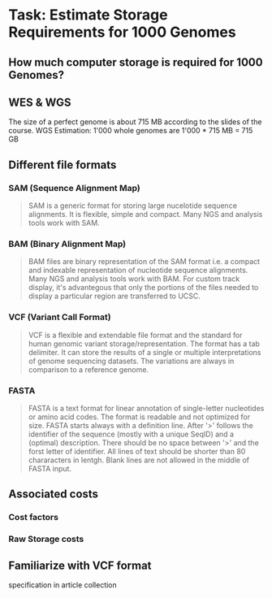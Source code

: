 # Task: Estimate Storage Requirements for 1000 Genomes
## How much computer storage is required for 1000 Genomes?

## WES & WGS
The size of a perfect genome is about 715 MB according to the slides of the course.
WGS Estimation: 1'000 whole genomes are 1'000 * 715 MB = 715 GB

## Different file formats

### SAM (**S**equence **A**lignment **M**ap)
> SAM is a generic format for storing large nucelotide sequence alignments. It is flexible, simple and compact. Many NGS and analysis tools work with SAM.
### BAM (**B**inary **A**lignment **M**ap)
> BAM files are binary representation of the SAM format i.e. a compact and indexable representation of nucleotide sequence alignments. Many NGS and analysis tools work with BAM. For custom track display, it's advantegous that only the portions of the files needed to display a particular region are transferred to UCSC. 

### VCF (**V**ariant **C**all **F**ormat)
> VCF is a flexible and extendable file format and the standard for human genomic variant storage/representation. The format has a tab delimiter.  It can store the results of a single or multiple interpretations of genome sequencing datasets. The variations are always in comparison to a reference genome. 

### FASTA
> FASTA is a text format for linear annotation of single-letter nucleotides or amino acid codes. The format is readable and not optimized for size. FASTA starts always with a definition line. After '>' follows the identifier of the sequence (mostly with a unique SeqID) and a (optimal) description. There should be no space between '>' and the forst letter of identifier. All lines of text should be shorter than 80 chararacters in lentgh. Blank lines are not allowed in the middle of FASTA input.


## Associated costs
### Cost factors
### Raw Storage costs

## Familiarize with VCF format
specification in article collection
